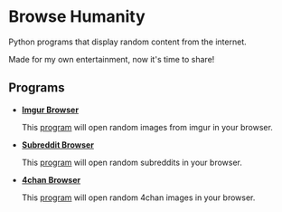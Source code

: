 # Browse Humanity

Python programs that display random content from the internet.

Made for my own entertainment, now it's time to share!

## Programs

- **[Imgur Browser](Imgur-Browser/README.md)**

  This [program](Imgur-Browser/imgur_browser.py) will open random images from imgur in your browser.

- **[Subreddit Browser](Subreddit-Browser/README.md)**

  This [program](Subreddit-Browser/subreddit_browser.py) will open random subreddits in your browser.

- **[4chan Browser](4chan-Browser/README.md)**

  This [program](4chan-Browser/4chan_browser.py) will open random 4chan images in your browser.
